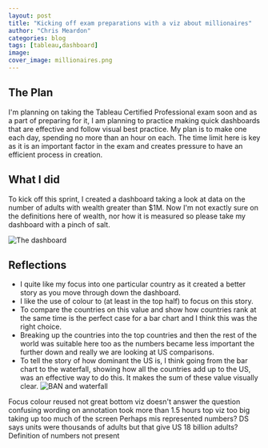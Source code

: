 ```yaml
---
layout: post
title: "Kicking off exam preparations with a viz about millionaires"
author: "Chris Meardon"
categories: blog
tags: [tableau,dashboard]
image: 
cover_image: millionaires.png
---
```

## The Plan
I'm planning on taking the Tableau Certified Professional exam soon and as a part of preparing for it, I am planning to practice making quick dashboards that are effective and follow visual best practice. My plan is to make one each day, spending no more than an hour on each. The time limit here is key as it is an important factor in the exam and creates pressure to have an efficient process in creation. 

## What I did
To kick off this sprint, I created a dashboard taking a look at data on the number of adults with wealth greater than $1M. Now I'm not exactly sure on the definitions here of wealth, nor how it is measured so please take my dashboard with a pinch of salt. 

![The dashboard](/assets/img/Millionaires_dash "I should probably make this a hyperlink")

## Reflections
* I quite like my focus into one particular country as it created a better story as you move through down the dashboard.
* I like the use of colour to (at least in the top half) to focus on this story.
* To compare the countries on this value and show how countries rank at the same time is the perfect case for a bar chart and I think this was the right choice. 
* Breaking up the countries into the top countries and then the rest of the world was suitable here too as the numbers became less important the further down and really we are looking at US comparisons.
* To tell the story of how dominant the US is, I think going from the bar chart to the waterfall, showing how all the countries add up to the US,  was an effective way to do this. It makes the sum of these value visually clear. 
![BAN and waterfall](/assets/img/millionaire_waterfall "What is this field again?")
 


Focus colour reused not great
bottom viz doesn't answer the question
confusing wording on annotation
took more than 1.5 hours
top viz too big taking up too much of the screen
Perhaps mis represented numbers? DS says units were thousands of adults but that give US 18 billion adults?
Definition of numbers not present